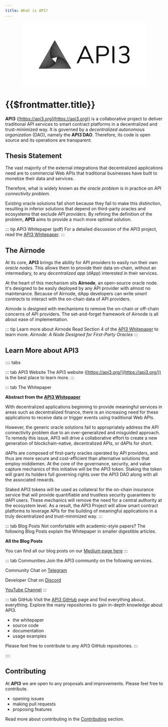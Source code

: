 ```yaml
---
title: What is API?
---
```


<p align="center">
  <img src="./figures/api3.png" width="400" />
</p>

# {{$frontmatter.title}}

<TocHeader />
<TOC class="table-of-contents" :include-level="[2,3]" />

**API3** ([https://api3.org](https://api3.org)) is a collaborative project to deliver traditional API services to smart contract platforms in a decentralized and trust-minimized way. It is governed by a _decentralized autonomous organization_ (DAO), namely the **API3 DAO**. Therefore, its code is open source and its operations are transparent.

## Thesis Statement

The vast majority of the external integrations that decentralized applications need are to commercial Web APIs that traditional businesses have built to monetize their data and services.

Therefore, what is widely known as _the oracle problem_ is in practice _an API connectivity problem_.

Existing oracle solutions fall short because they fail to make this distinction, resulting in inferior solutions that depend on third-party oracles and ecosystems that exclude _API providers_. By refining the definition of the problem, **API3** aims to provide a much more optimal solution.

::: tip API3 Whitepaper (pdf)
For a detailed discussion of the API3 project, read the <a href="/api3-whitepaper-v1.0.1.pdf" target="api3-docs">API3 Whitepaper</a>.
:::

## The Airnode

At its core, **API3** brings the ability for API providers to easily run their own _oracle nodes_. This allows them to provide their data on-chain, without an intermediary, to any _decentralized app_ \(dApp\) interested in their services.

At the heart of this mechanism sits **Airnode**, an open-source oracle node. It's designed to be easily deployed by any API provider with almost no maintenance. Because of Airnode, dApp developers can write _smart contracts_ to interact with the on-chain data of API providers.

Airnode is designed with mechanisms to remove the on-chain or off-chain concerns of API providers. The set-and-forget framework of Airnode is all about ease of implementation.

::: tip Learn more about Airnode
Read Section 4 of the [API3 Whitepaper](https://github.com/api3dao/api3-whitepaper/blob/master/api3-whitepaper.pdf) to learn more. _Airnode: A Node Designed for First-Party Oracles_
:::

## Learn More about API3

<!-- START TAB BOX -->
:::: tabs

::: tab API3 Website
The API3 website ([https://api3.org/](https://api3.org/)) is the best place to learn more.
:::

::: tab The Whitepaper

**Abstract from the [API3 Whitepaper](https://github.com/api3dao/api3-whitepaper/blob/master/api3-whitepaper.pdf)</a>**

With decentralized applications beginning to provide meaningful services in areas such as decentralized finance, there is an increasing need for these applications to receive data or trigger events using traditional Web APIs.

However, the generic oracle solutions fail to appropriately address the API connectivity problem due to an over-generalized and misguided approach. To remedy this issue, API3 will drive a collaborative effort to create a new generation of blockchain-native, decentralized APIs, or dAPIs for short.

dAPIs are composed of first-party oracles operated by API providers, and thus are more secure and cost-efficient than alternative solutions that employ middlemen. At the core of the governance, security, and value capture mechanics of this initiative will be the API3 token. Staking the token will grant its holders full governing rights over the API3 DAO along with all the associated rewards.

Staked API3 tokens will be used as collateral for the on-chain insurance service that will provide quantifiable and trustless security guarantees to dAPI users. These mechanics will remove the need for a central authority at the ecosystem level. As a result, the API3 Project will allow smart contract platforms to leverage APIs for the building of meaningful applications in a truly decentralized and trust-minimized way.
:::

::: tab Blog Posts
Not comfortable with academic-style papers? The following Blog Posts explain the Whitepaper in smaller digestible articles.

<blog-posts :tab="'byGroup'"/>

**All the Blog Posts**

You can find all our blog posts on our [Medium page here](https://medium.com/api3)
:::

::: tab Communities
Join the API3 community on the following services.  

Community Chat on [Telegram](https://t.me/API3DAO)

Developer Chat on [Discord](https://discord.gg/qnRrcfnm5W)

[YouTube Channel](https://www.youtube.com/channel/UCCpUthOhahxjdeX9T7t7nJQ)
:::

::: tab GitHub
Visit the [API3 GitHub](https://github.com/api3dao) page and find everything about.. everything. Explore the many repositories to gain in-depth knowledge about API3.

* the whitepaper
* source code
* documentation
* usage examples

Please feel free to contribute to any API3 GitHub repositories.
:::

::::
<!-- END TAB BOX -->

## Contributing

At **API3** we are open to any proposals and improvements. Please feel free to contribute. 

* opening issues
* making pull requests
* proposing features

Read more about contributing in the [Contributing](contributing.md) section.
